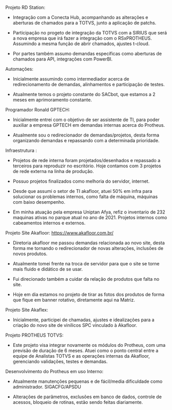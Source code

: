 

Projeto RD Station:

- Integração com a Conecta Hub, acompanhando as alterações e aberturas de chamados para a TOTVS, junto a aplicação de patchs. 

- Participação no progeto de integração da TOTVS com a SIRIUS que será a nova empresa que irá fazer a integração com o RSxPROTHEUS. Assumindo a mesma função de abrir chamados, ajustes t-cloud.

- Por partes também assumo demandas específicas como aberturas de chamados para API, integrações com PowerBI.


Automações: 

- Inicialmente assumindo como intermediador acerca de redirecionamento de demandas, alinhamentos e participação de testes.

- Atualmente temos o projeto constante do SACbot, que estamos a 2 meses em aprimoramento constante.


Programador Ronald GPTECH:

- Inicialmente entrei com o objetivo de ser assistente de TI, para poder auxiliar a empresa GPTECH em demandas internas acerca do Protheus.

- Atualmente sou o redirecionador de demandas/projetos, desta forma organizando demandas e repassando com a determinada prioridade.

Infraestrutura :

- Projetos de rede interna foram projetados/desenhados e repassado a terceiros para reproduzir no escritório. Hoje contamos com 3 projetos de rede externa na linha de produção.

- Possuo projetos finalizados como melhoria do servidor, internet. 

- Desde que assumi o setor de TI akafloor, atuei 50% em infra para solucionar os problemas internos, como falta de máquina, máquinas com baixo desempenho.

- Em minha atuação pela empresa Uniptan Afya, refiz o inventario de 232 maquinas ativas no parque atual no ano de 2021. Projetos internos como cabeamentos internos e externos.


Projeto Site Akafloor:  https://www.akafloor.com.br/

- Diretoria akafloor me passou demandas relacionada ao novo site, desta forma me tornando o redirecionador de novas alterações, inclusões de novos produtos. 

- Atualmente tomei frente na troca de servidor para que o site se torne mais fluido e didático de se usar.

- Fui direcionado também a cuidar da relação de produtos que falta no site.

- Hoje em dia estamos no projeto de tirar as fotos dos produtos de forma que fique em banner rotativo, diretamente aqui na Matriz.

Projeto Site Akaflex:

- Inicialmente, participei de chamadas, ajustes e idealizações para a criação do novo site de vinílicos SPC vinculado à Akafloor.

Projeto PROTHEUS TOTVS:

- Este projeto visa integrar novamente os módulos do Protheus, com uma previsão de duração de 6 meses. Atuei como o ponto central entre a equipe de Analistas TOTVS e as operações internas da Akafloor, gerenciando validações, testes e demandas.

Desenvolvimento do Protheus em uso Interno:

- Atualmente manutenções pequenas e de fácil/media dificuldade como administrador. SIGACFG/APSDU

- Alterações de parâmetros, exclusões em banco de dados, controle de acessos, bloqueio de rotinas, estão sendo feitas diariamente.






